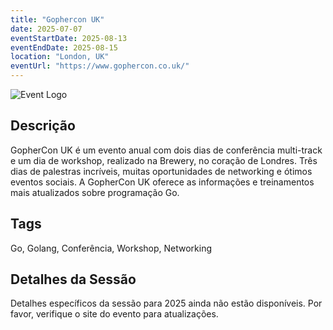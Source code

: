 ```yaml
---
title: "Gophercon UK"
date: 2025-07-07
eventStartDate: 2025-08-13
eventEndDate: 2025-08-15
location: "London, UK"
eventUrl: "https://www.gophercon.co.uk/"
---
```


![Event Logo](https://www.gophercon.co.uk/assets/images/gophercon.svg)

## Descrição
GopherCon UK é um evento anual com dois dias de conferência multi-track e um dia de workshop, realizado na Brewery, no coração de Londres. Três dias de palestras incríveis, muitas oportunidades de networking e ótimos eventos sociais. A GopherCon UK oferece as informações e treinamentos mais atualizados sobre programação Go.

## Tags
Go, Golang, Conferência, Workshop, Networking

## Detalhes da Sessão
Detalhes específicos da sessão para 2025 ainda não estão disponíveis. Por favor, verifique o site do evento para atualizações.
